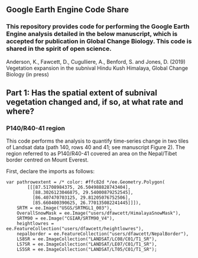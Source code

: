 ## Google Earth Engine Code Share ##

### This repository provides code for performing the Google Earth Engine analysis detailed in the below manuscript, which is accepted for publication in Global Change Biology. This code is shared in the spirit of open science. ### 

Anderson, K., Fawcett, D., Cugulliere, A., Benford, S. and Jones, D. (2019) Vegetation expansion in the subnival Hindu Kush Himalaya, Global Change Biology (in press)


## Part 1: Has the spatial extent of subnival vegetation changed and, if so, at what rate and where? ##

### P140/R40-41 region ##

This code performs the analysis to quantify time-series change in two tiles of Landsat data (path 140, rows 40 and 41; see manuscript Figure 2). The region referred to as P140/R40-41 covered an area on the Nepal/Tibet border centred on Mount Everest.

First, declare the imports as follows:

```
var pathrowextent = /* color: #ffc82d */ee.Geometry.Polygon(
        [[[87.51708984375, 26.504988828743404],
          [88.3026123046875, 29.54000879252545],
          [86.407470703125, 29.81205076752506],
          [85.660400390625, 26.770135082241445]]]),
    SRTM = ee.Image("USGS/SRTMGL1_003"),
    OverallSnowMask = ee.Image("users/dfawcett/HimalayaSnowMask"),
    SRTM90 = ee.Image("CGIAR/SRTM90_V4"),
    heightlowres = ee.FeatureCollection("users/dfawcett/heightlowres"),
    nepalborder = ee.FeatureCollection("users/dfawcett/NepalBorder"),
    LS8SR = ee.ImageCollection("LANDSAT/LC08/C01/T1_SR"),
    LS7SR = ee.ImageCollection("LANDSAT/LE07/C01/T1_SR"),
    LS5SR = ee.ImageCollection("LANDSAT/LT05/C01/T1_SR");
  ```
